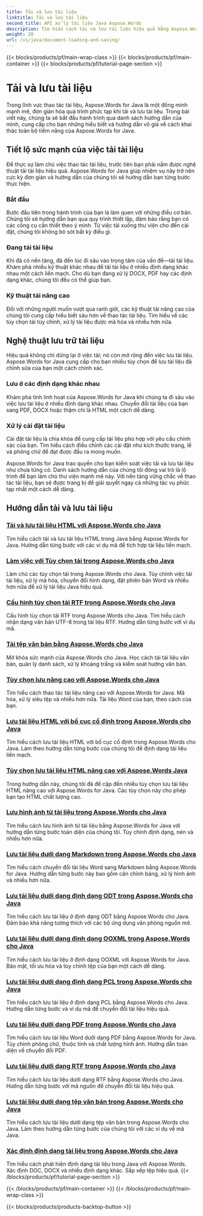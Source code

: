 ```yaml
---
title: Tải và lưu tài liệu
linktitle: Tải và lưu tài liệu
second_title: API xử lý tài liệu Java Aspose.Words
description: Tìm hiểu cách tải và lưu tài liệu hiệu quả bằng Aspose.Words cho Java trong danh sách hướng dẫn toàn diện của chúng tôi. Làm chủ thao tác tài liệu một cách dễ dàng.
weight: 20
url: /vi/java/document-loading-and-saving/
---
```


{{< blocks/products/pf/main-wrap-class >}}
{{< blocks/products/pf/main-container >}}
{{< blocks/products/pf/tutorial-page-section >}}

# Tải và lưu tài liệu



Trong lĩnh vực thao tác tài liệu, Aspose.Words for Java là một đồng minh mạnh mẽ, đơn giản hóa quá trình phức tạp khi tải và lưu tài liệu. Trong bài viết này, chúng ta sẽ bắt đầu hành trình qua danh sách hướng dẫn của mình, cung cấp cho bạn những hiểu biết và hướng dẫn vô giá về cách khai thác toàn bộ tiềm năng của Aspose.Words for Java.

## Tiết lộ sức mạnh của việc tải tài liệu

Để thực sự làm chủ việc thao tác tài liệu, trước tiên bạn phải nắm được nghệ thuật tải tài liệu hiệu quả. Aspose.Words for Java giúp nhiệm vụ này trở nên cực kỳ đơn giản và hướng dẫn của chúng tôi sẽ hướng dẫn bạn từng bước thực hiện.

### Bắt đầu

Bước đầu tiên trong hành trình của bạn là làm quen với những điều cơ bản. Chúng tôi sẽ hướng dẫn bạn qua quy trình thiết lập, đảm bảo rằng bạn có các công cụ cần thiết theo ý mình. Từ việc tải xuống thư viện cho đến cài đặt, chúng tôi không bỏ sót bất kỳ điều gì.

### Đang tải tài liệu

Khi đã có nền tảng, đã đến lúc đi sâu vào trọng tâm của vấn đề—tải tài liệu. Khám phá nhiều kỹ thuật khác nhau để tải tài liệu ở nhiều định dạng khác nhau một cách liền mạch. Cho dù bạn đang xử lý DOCX, PDF hay các định dạng khác, chúng tôi đều có thể giúp bạn.

### Kỹ thuật tải nâng cao

Đối với những người muốn vượt qua ranh giới, các kỹ thuật tải nâng cao của chúng tôi cung cấp hiểu biết sâu hơn về thao tác tài liệu. Tìm hiểu về các tùy chọn tải tùy chỉnh, xử lý tài liệu được mã hóa và nhiều hơn nữa.

## Nghệ thuật lưu trữ tài liệu

Hiệu quả không chỉ dừng lại ở việc tải; nó còn mở rộng đến việc lưu tài liệu. Aspose.Words for Java cung cấp cho bạn nhiều tùy chọn để lưu tài liệu đã chỉnh sửa của bạn một cách chính xác.

### Lưu ở các định dạng khác nhau

Khám phá tính linh hoạt của Aspose.Words for Java khi chúng ta đi sâu vào việc lưu tài liệu ở nhiều định dạng khác nhau. Chuyển đổi tài liệu của bạn sang PDF, DOCX hoặc thậm chí là HTML một cách dễ dàng.

### Xử lý cài đặt tài liệu

Cài đặt tài liệu là chìa khóa để cung cấp tài liệu phù hợp với yêu cầu chính xác của bạn. Tìm hiểu cách điều chỉnh các cài đặt như kích thước trang, lề và phông chữ để đạt được đầu ra mong muốn.

Aspose.Words for Java trao quyền cho bạn kiểm soát việc tải và lưu tài liệu như chưa từng có. Danh sách hướng dẫn của chúng tôi đóng vai trò là lộ trình để bạn làm chủ thư viện mạnh mẽ này. Với nền tảng vững chắc về thao tác tài liệu, bạn sẽ được trang bị để giải quyết ngay cả những tác vụ phức tạp nhất một cách dễ dàng.

## Hướng dẫn tải và lưu tài liệu
### [Tải và lưu tài liệu HTML với Aspose.Words cho Java](./loading-and-saving-html-documents/)
Tìm hiểu cách tải và lưu tài liệu HTML trong Java bằng Aspose.Words for Java. Hướng dẫn từng bước với các ví dụ mã để tích hợp tài liệu liền mạch.
### [Làm việc với Tùy chọn tải trong Aspose.Words cho Java](./using-load-options/)
Làm chủ các tùy chọn tải trong Aspose.Words cho Java. Tùy chỉnh việc tải tài liệu, xử lý mã hóa, chuyển đổi hình dạng, đặt phiên bản Word và nhiều hơn nữa để xử lý tài liệu Java hiệu quả.
### [Cấu hình tùy chọn tải RTF trong Aspose.Words cho Java](./configuring-rtf-load-options/)
Cấu hình tùy chọn tải RTF trong Aspose.Words cho Java. Tìm hiểu cách nhận dạng văn bản UTF-8 trong tài liệu RTF. Hướng dẫn từng bước với ví dụ mã.
### [Tải tệp văn bản bằng Aspose.Words cho Java](./loading-text-files/)
Mở khóa sức mạnh của Aspose.Words cho Java. Học cách tải tài liệu văn bản, quản lý danh sách, xử lý khoảng trắng và kiểm soát hướng văn bản.
### [Tùy chọn lưu nâng cao với Aspose.Words cho Java](./advance-saving-options/)
Tìm hiểu cách thao tác tài liệu nâng cao với Aspose.Words for Java. Mã hóa, xử lý siêu tệp và nhiều hơn nữa. Tài liệu Word của bạn, theo cách của bạn.
### [Lưu tài liệu HTML với bố cục cố định trong Aspose.Words cho Java](./saving-html-documents-with-fixed-layout/)
Tìm hiểu cách lưu tài liệu HTML với bố cục cố định trong Aspose.Words cho Java. Làm theo hướng dẫn từng bước của chúng tôi để định dạng tài liệu liền mạch.
### [Tùy chọn lưu tài liệu HTML nâng cao với Aspose.Words Java](./advance-html-documents-saving-options/)
Trong hướng dẫn này, chúng tôi đã đề cập đến nhiều tùy chọn lưu tài liệu HTML nâng cao với Aspose.Words for Java. Các tùy chọn này cho phép bạn tạo HTML chất lượng cao.
### [Lưu hình ảnh từ tài liệu trong Aspose.Words cho Java](./saving-images-from-documents/)
Tìm hiểu cách lưu hình ảnh từ tài liệu bằng Aspose.Words for Java với hướng dẫn từng bước toàn diện của chúng tôi. Tùy chỉnh định dạng, nén và nhiều hơn nữa.
### [Lưu tài liệu dưới dạng Markdown trong Aspose.Words cho Java](./saving-documents-as-markdown/)
Tìm hiểu cách chuyển đổi tài liệu Word sang Markdown bằng Aspose.Words for Java. Hướng dẫn từng bước này bao gồm căn chỉnh bảng, xử lý hình ảnh và nhiều hơn nữa.
### [Lưu tài liệu dưới dạng định dạng ODT trong Aspose.Words cho Java](./saving-documents-as-odt-format/)
Tìm hiểu cách lưu tài liệu ở định dạng ODT bằng Aspose.Words cho Java. Đảm bảo khả năng tương thích với các bộ ứng dụng văn phòng nguồn mở. 
### [Lưu tài liệu dưới dạng định dạng OOXML trong Aspose.Words cho Java](./saving-documents-as-ooxml-format/)
Tìm hiểu cách lưu tài liệu ở định dạng OOXML với Aspose.Words for Java. Bảo mật, tối ưu hóa và tùy chỉnh tệp của bạn một cách dễ dàng. 
### [Lưu tài liệu dưới dạng định dạng PCL trong Aspose.Words cho Java](./saving-documents-as-pcl-format/)
Tìm hiểu cách lưu tài liệu ở định dạng PCL bằng Aspose.Words cho Java. Hướng dẫn từng bước và ví dụ mã để chuyển đổi tài liệu hiệu quả.
### [Lưu tài liệu dưới dạng PDF trong Aspose.Words cho Java](./saving-documents-as-pdf/)
Tìm hiểu cách lưu tài liệu Word dưới dạng PDF bằng Aspose.Words for Java. Tùy chỉnh phông chữ, thuộc tính và chất lượng hình ảnh. Hướng dẫn toàn diện về chuyển đổi PDF.
### [Lưu tài liệu dưới dạng RTF trong Aspose.Words cho Java](./saving-documents-as-rtf-format/)
Tìm hiểu cách lưu tài liệu dưới dạng RTF bằng Aspose.Words cho Java. Hướng dẫn từng bước với mã nguồn để chuyển đổi tài liệu hiệu quả.
### [Lưu tài liệu dưới dạng tệp văn bản trong Aspose.Words cho Java](./saving-documents-as-text-files/)
Tìm hiểu cách lưu tài liệu dưới dạng tệp văn bản trong Aspose.Words cho Java. Làm theo hướng dẫn từng bước của chúng tôi với các ví dụ về mã Java.
### [Xác định định dạng tài liệu trong Aspose.Words cho Java](./determining-document-format/)
Tìm hiểu cách phát hiện định dạng tài liệu trong Java với Aspose.Words. Xác định DOC, DOCX và nhiều định dạng khác. Sắp xếp tệp hiệu quả.
{{< /blocks/products/pf/tutorial-page-section >}}

{{< /blocks/products/pf/main-container >}}
{{< /blocks/products/pf/main-wrap-class >}}

{{< blocks/products/products-backtop-button >}}
